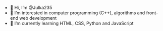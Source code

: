 - 👋 Hi, I’m @Julka235
- 👀 I’m interested in computer programming (C++), algorithms and front-end web development
- 🌱 I’m currently learning HTML, CSS, Python and JavaScript

<!---
- 💞️ I’m looking to collaborate on ...
- 📫 How to reach me ...
Julka235/Julka235 is a ✨ special ✨ repository because its `README.md` (this file) appears on your GitHub profile.
You can click the Preview link to take a look at your changes.
--->
